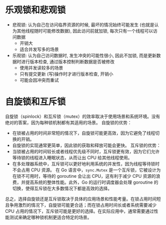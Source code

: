 # 乐观锁和悲观锁
- 悲观锁: 认为自己在访问临界资源的时候, 最坏的情况始终可能发生 (也就是认为其他线程随时可能修改数据), 因此访问前就加锁, 每次只有一个线程可以访问数据
	- 开销大
	- 适合并发写多的场景
- 乐观锁: 认为自己访问数据时, 发生冲突的可能性很小, 因此不加锁, 而是更新数据时进行版本检查, 通过版本控制判断数据是否被修改
	- 使用并发读较多的场景
	- 只有提交更新 (写)操作时才进行版本检查, 开销小
	- 可能会因冲突而重试

# 自旋锁和互斥锁
自旋锁（spinlock）和互斥锁（mutex）的效率取决于使用场景和系统环境。没有绝对的答案，因为每种锁机制都有其适用的场景。
自旋锁的优势：
- 在锁被占用的时间非常短的情况下，自旋锁可能更高效，因为它避免了线程切换的开销。
- 自旋锁的实现通常更简单，因此锁的获取和释放可能会更快。
互斥锁的优势：
- 当锁被占用的时间较长或者线程优先级不同时，互斥锁更有效，因为它们允许等待锁的线程进入睡眠状态，从而让出 CPU 给其他线程使用。
- 在多处理器系统中，互斥锁可以更好地利用系统的并发性，因为线程等待锁时不会占用 CPU 资源。
在 Go 语言中，`sync.Mutex` 是一个互斥锁，它被设计为在锁不可用时，等待的 goroutine 会让出 CPU，这有利于减少 CPU 资源的浪费，并提高系统的整体性能。此外，Go 的运行时调度器会处理 goroutine 的切换，使得互斥锁在大多数情况下都是高效的选择。

总之，选择自旋锁还是互斥锁取决于具体的应用场景和性能考量。在锁占用时间短且争用激烈的情况下，自旋锁可能更合适；而在锁占用时间长或者系统需要减少 CPU 占用的情况下，互斥锁可能是更好的选择。在实际应用中，通常需要通过性能测试来确定哪种锁机制更适合特定的场景。
